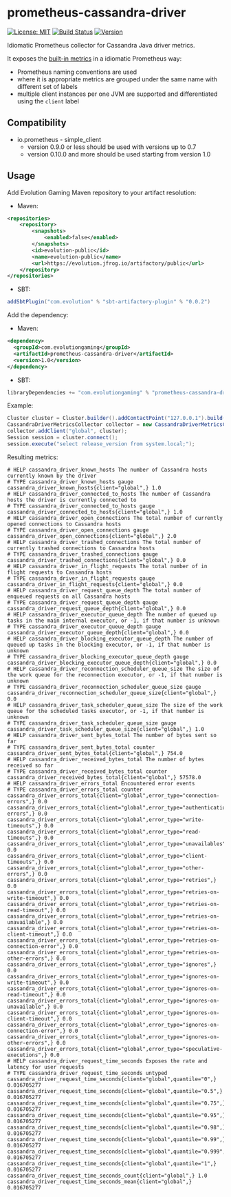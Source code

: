 # prometheus-cassandra-driver
[![License: MIT](https://img.shields.io/badge/License-MIT-yellow.svg)](https://opensource.org/licenses/MIT)
[![Build Status](https://github.com/evolution-gaming/prometheus-cassandra-driver/workflows/CI/badge.svg)](https://github.com/evolution-gaming/prometheus-cassandra-driver/actions?query=workflow%3ACI)
[![Version](https://img.shields.io/badge/version-click-blue)](https://evolution.jfrog.io/artifactory/api/search/latestVersion?g=com.evolutiongaming&a=prometheus-cassandra-driver&repos=public)

Idiomatic Prometheus collector for Cassandra Java driver metrics.

It exposes the
[built-in metrics](https://docs.datastax.com/en/developer/java-driver/3.7/manual/metrics/)
in a idiomatic Prometheus way:
- Prometheus naming conventions are used
- where it is appropriate metrics are grouped under the same name with different set of labels
- multiple client instances per one JVM are supported and differentiated using the `client` label

## Compatibility
* io.prometheus - simple_client 
  * version 0.9.0 or less should be used with versions up to 0.7
  * version 0.10.0 and more should be used starting from version 1.0

## Usage

Add Evolution Gaming Maven repository to your artifact resolution:
* Maven:
```xml
<repositories>
    <repository>
        <snapshots>
            <enabled>false</enabled>
        </snapshots>
        <id>evolution-public</id>
        <name>evolution-public</name>
        <url>https://evolution.jfrog.io/artifactory/public</url>
    </repository>
</repositories>
```
* SBT:
```scala
addSbtPlugin("com.evolution" % "sbt-artifactory-plugin" % "0.0.2")
```

Add the dependency:
* Maven:
```xml
<dependency>
  <groupId>com.evolutiongaming</groupId>
  <artifactId>prometheus-cassandra-driver</artifactId>
  <version>1.0</version>
</dependency>
```
* SBT:
```scala
libraryDependencies += "com.evolutiongaming" % "prometheus-cassandra-driver" % "1.0"
```

Example:
```java
Cluster cluster = Cluster.builder().addContactPoint("127.0.0.1").build();
CassandraDriverMetricsCollector collector = new CassandraDriverMetricsCollector().register();
collector.addClient("global", cluster);
Session session = cluster.connect();
session.execute("select release_version from system.local;");
```
Resulting metrics:
```
# HELP cassandra_driver_known_hosts The number of Cassandra hosts currently known by the driver
# TYPE cassandra_driver_known_hosts gauge
cassandra_driver_known_hosts{client="global",} 1.0
# HELP cassandra_driver_connected_to_hosts The number of Cassandra hosts the driver is currently connected to
# TYPE cassandra_driver_connected_to_hosts gauge
cassandra_driver_connected_to_hosts{client="global",} 1.0
# HELP cassandra_driver_open_connections The total number of currently opened connections to Cassandra hosts
# TYPE cassandra_driver_open_connections gauge
cassandra_driver_open_connections{client="global",} 2.0
# HELP cassandra_driver_trashed_connections The total number of currently trashed connections to Cassandra hosts
# TYPE cassandra_driver_trashed_connections gauge
cassandra_driver_trashed_connections{client="global",} 0.0
# HELP cassandra_driver_in_flight_requests The total number of in flight requests to Cassandra hosts
# TYPE cassandra_driver_in_flight_requests gauge
cassandra_driver_in_flight_requests{client="global",} 0.0
# HELP cassandra_driver_request_queue_depth The total number of enqueued requests on all Cassandra hosts
# TYPE cassandra_driver_request_queue_depth gauge
cassandra_driver_request_queue_depth{client="global",} 0.0
# HELP cassandra_driver_executor_queue_depth The number of queued up tasks in the main internal executor, or -1, if that number is unknown
# TYPE cassandra_driver_executor_queue_depth gauge
cassandra_driver_executor_queue_depth{client="global",} 0.0
# HELP cassandra_driver_blocking_executor_queue_depth The number of queued up tasks in the blocking executor, or -1, if that number is unknown
# TYPE cassandra_driver_blocking_executor_queue_depth gauge
cassandra_driver_blocking_executor_queue_depth{client="global",} 0.0
# HELP cassandra_driver_reconnection_scheduler_queue_size The size of the work queue for the reconnection executor, or -1, if that number is unknown
# TYPE cassandra_driver_reconnection_scheduler_queue_size gauge
cassandra_driver_reconnection_scheduler_queue_size{client="global",} 0.0
# HELP cassandra_driver_task_scheduler_queue_size The size of the work queue for the scheduled tasks executor, or -1, if that number is unknown
# TYPE cassandra_driver_task_scheduler_queue_size gauge
cassandra_driver_task_scheduler_queue_size{client="global",} 1.0
# HELP cassandra_driver_sent_bytes_total The number of bytes sent so far
# TYPE cassandra_driver_sent_bytes_total counter
cassandra_driver_sent_bytes_total{client="global",} 754.0
# HELP cassandra_driver_received_bytes_total The number of bytes received so far
# TYPE cassandra_driver_received_bytes_total counter
cassandra_driver_received_bytes_total{client="global",} 57578.0
# HELP cassandra_driver_errors_total Encountered error events
# TYPE cassandra_driver_errors_total counter
cassandra_driver_errors_total{client="global",error_type="connection-errors",} 0.0
cassandra_driver_errors_total{client="global",error_type="authentication-errors",} 0.0
cassandra_driver_errors_total{client="global",error_type="write-timeouts",} 0.0
cassandra_driver_errors_total{client="global",error_type="read-timeouts",} 0.0
cassandra_driver_errors_total{client="global",error_type="unavailables",} 0.0
cassandra_driver_errors_total{client="global",error_type="client-timeouts",} 0.0
cassandra_driver_errors_total{client="global",error_type="other-errors",} 0.0
cassandra_driver_errors_total{client="global",error_type="retries",} 0.0
cassandra_driver_errors_total{client="global",error_type="retries-on-write-timeout",} 0.0
cassandra_driver_errors_total{client="global",error_type="retries-on-read-timeout",} 0.0
cassandra_driver_errors_total{client="global",error_type="retries-on-unavailable",} 0.0
cassandra_driver_errors_total{client="global",error_type="retries-on-client-timeout",} 0.0
cassandra_driver_errors_total{client="global",error_type="retries-on-connection-error",} 0.0
cassandra_driver_errors_total{client="global",error_type="retries-on-other-errors",} 0.0
cassandra_driver_errors_total{client="global",error_type="ignores",} 0.0
cassandra_driver_errors_total{client="global",error_type="ignores-on-write-timeout",} 0.0
cassandra_driver_errors_total{client="global",error_type="ignores-on-read-timeout",} 0.0
cassandra_driver_errors_total{client="global",error_type="ignores-on-unavailable",} 0.0
cassandra_driver_errors_total{client="global",error_type="ignores-on-client-timeout",} 0.0
cassandra_driver_errors_total{client="global",error_type="ignores-on-connection-error",} 0.0
cassandra_driver_errors_total{client="global",error_type="ignores-on-other-errors",} 0.0
cassandra_driver_errors_total{client="global",error_type="speculative-executions",} 0.0
# HELP cassandra_driver_request_time_seconds Exposes the rate and latency for user requests
# TYPE cassandra_driver_request_time_seconds untyped
cassandra_driver_request_time_seconds{client="global",quantile="0",} 0.016705277
cassandra_driver_request_time_seconds{client="global",quantile="0.5",} 0.016705277
cassandra_driver_request_time_seconds{client="global",quantile="0.75",} 0.016705277
cassandra_driver_request_time_seconds{client="global",quantile="0.95",} 0.016705277
cassandra_driver_request_time_seconds{client="global",quantile="0.98",} 0.016705277
cassandra_driver_request_time_seconds{client="global",quantile="0.99",} 0.016705277
cassandra_driver_request_time_seconds{client="global",quantile="0.999",} 0.016705277
cassandra_driver_request_time_seconds{client="global",quantile="1",} 0.016705277
cassandra_driver_request_time_seconds_count{client="global",} 1.0
cassandra_driver_request_time_seconds_mean{client="global",} 0.016705277
```
